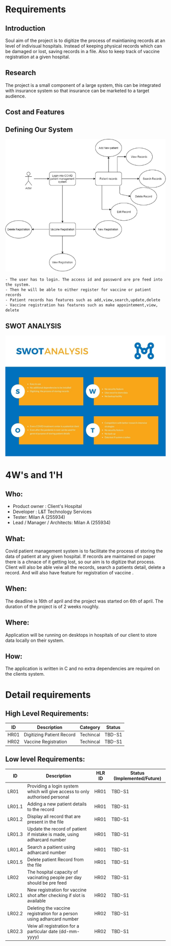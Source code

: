 # Requirements
## Introduction
 Soul aim of the project is to digitize the process of maintianing records at an level of indivisual hospitals. Instead of keeping physical records which can be damaged or lost, saving records in a file. Also to keep track of vaccine registration at a given hospital.

## Research
The project is a small component of a large system, this can be integrated with insurance system so that insurance can be marketed to a target audience. 
## Cost and Features

## Defining Our System
   ![Our System](https://github.com/255934/COVID_PATIENT_MANAGEMENT_SYSTEM/blob/main/6_ImagesAndVideos/temp_system_diagram.png)
    
    
    - The user has to login. The access id and password are pre feed into the system.
    - Then he will be able to either register for vaccine or patient records
    - Patient records has features such as add,view,search,update,delete
    - Vaccine registration has features such as make appointement,view, delete
## SWOT ANALYSIS
![SWOT-Analysis](https://github.com/255934/COVID_PATIENT_MANAGEMENT_SYSTEM/blob/main/6_ImagesAndVideos/SWOT.jpg)

# 4W&#39;s and 1&#39;H

## Who:
- Product owner : Client's Hospital
- Developer : L&T Technology Services
- Tester: Milan A (255934)
- Lead / Manager / Architects: Milan A (255934)

## What:
 Covid patient management system is to facilitate the process of storing the data of patient at any given hospital. If records are maintained on paper there is a chnace of it getting lost, so our aim is to digitize that process. Client will also be able veiw all the records, search a patients detail, delete a record. And will also have feature for registration of vaccine .


## When:
The deadline is 16th of april and the project was started on 6th of april. The duration of the project is of 2 weeks roughly.

## Where:

Application will be running on desktops in hospitals of our client to store data locally on their system.

## How:
The application is written in C and no extra dependencies are required on the clients system.

# Detail requirements
## High Level Requirements: 
| ID | Description | Category | Status | 
| ----- | ----- | ------- | ---------|
| HR01 | Digitizing Patient Record| Techincal | TBD-S1 | 
| HR02 | Vaccine Registration | Techincal | TBD-S1 |

##  Low level Requirements:
 
| ID | Description | HLR ID | Status (Implemented/Future) |
| ------ | --------- | ------ | ----- |
| LR01 |Providing a login system which will give access to only authorised personal| HR01 | TBD-S1 |
| LR01.1 | Adding a new patient details to the record | HR01 | TBD-S1 |
| LR01.2 | Display all record that are present in the file | HR01 | TBD-S1 |
| LR01.3| Update the record of patient if mistake is made, using adharcard number | HR01 | TBD-S1 |
| LR01.4 |Search a paitient using adharcard number | HR01 | TBD-S1 |
| LR01.5 |Delete patient Record from the file | HR01 | TBD-S1 |
| LR02 |The hospital capacity of vacinating people per day should be pre feed| HR02 | TBD-S1 |
| LR02.1 | New registration for vaccine shot after checking if slot is available | HR02 | TBD-S1 |
| LR02.2 | Deleting the vaccine registration for a person using adharcard number| HR02 | TBD-S1 |
| LR02.3 | Veiw all registration for a particular date (dd-mm-yyyy) | HR02 | TBD-S1 |

